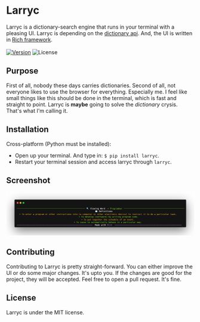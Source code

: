 # Larryc
Larryc is a dictionary-search engine that runs in your terminal with a pleasing UI. Larryc is depending on the [dictionary api](https://dictionaryapi.dev/). And, the UI is written in [Rich framework](https://github.com/Textualize/rich).
<br> <br> [![Version](https://img.shields.io/pypi/v/larryc?color=blue&style=for-the-badge)](https://pypi.org/project/larryc/)
![License](https://img.shields.io/github/license/furtidev/larryc?color=blue&style=for-the-badge)

## Purpose
First of all, nobody these days carries dictionaries. Second of all, not everyone likes to use the browser for everything. Especially me. I feel like small things like this should be done in the terminal, which is fast and straight to point. Larryc is **maybe** going to solve the *dictionary* crysis. That's what I'm calling it. 

## Installation
Cross-platform (Python must be installed):
- Open up your terminal. And type in: `$ pip install larryc`.
- Restart your terminal session and access larryc through `larryc`.

## Screenshot
![snapshot](static/snap.png)

## Contributing
Contributing to Larryc is pretty straight-forward. You can either improve the UI or do some major changes. It's upto you. If the changes are good for the project, they will be accepted. Feel free to open a pull request. It's fine.

## License
Larryc is under the MIT license.
